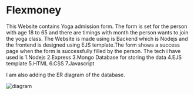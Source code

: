 # Flexmoney
This Website contains Yoga admission form. The form is set for the person with age 18 to 65 and there are timings with month the person wants to join the yoga class.
The Website is made using is Backend which is Nodejs and the frontend is designed using EJS template.The form shows a success page when the form is successfully 
filled by the person.
The tech i have used is 
1.Nodejs
2.Express
3.Mongo Database for storing the data
4.EJS template
5.HTML
6.CSS
7.Javascript

I am also adding the ER diagram of the database.

![diagram](https://user-images.githubusercontent.com/88061051/206908805-1249ae64-8e19-4d64-839f-6f3b0def6b29.png)
